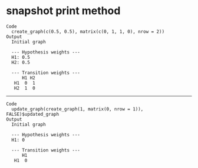 # snapshot print method

    Code
      create_graph(c(0.5, 0.5), matrix(c(0, 1, 1, 0), nrow = 2))
    Output
      Initial graph
      
      --- Hypothesis weights ---
      H1: 0.5
      H2: 0.5
      
      --- Transition weights ---
          H1 H2
       H1  0  1
       H2  1  0

---

    Code
      update_graph(create_graph(1, matrix(0, nrow = 1)), FALSE)$updated_graph
    Output
      Initial graph
      
      --- Hypothesis weights ---
      H1: 0
      
      --- Transition weights ---
          H1
       H1  0

